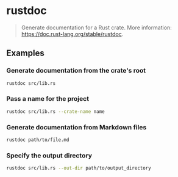 # rustdoc

> Generate documentation for a Rust crate. More information: <https://doc.rust-lang.org/stable/rustdoc>.

## Examples

### Generate documentation from the crate's root

```bash
rustdoc src/lib.rs
```

### Pass a name for the project

```bash
rustdoc src/lib.rs --crate-name name
```

### Generate documentation from Markdown files

```bash
rustdoc path/to/file.md
```

### Specify the output directory

```bash
rustdoc src/lib.rs --out-dir path/to/output_directory
```

